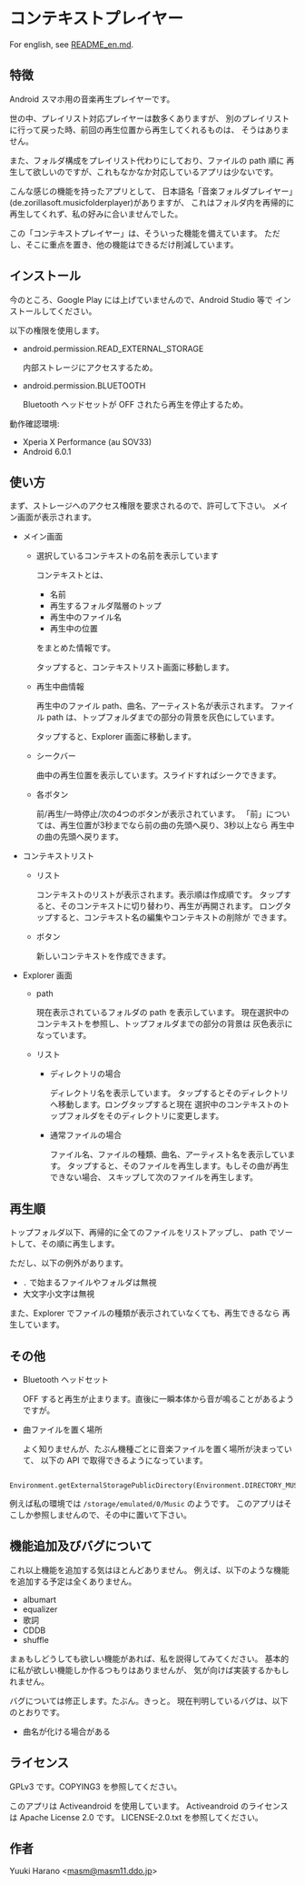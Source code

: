 # コンテキストプレイヤー

For english, see [README_en.md](README_en.md).

## 特徴

Android スマホ用の音楽再生プレイヤーです。

世の中、プレイリスト対応プレイヤーは数多くありますが、
別のプレイリストに行って戻った時、前回の再生位置から再生してくれるものは、
そうはありません。

また、フォルダ構成をプレイリスト代わりにしており、ファイルの path 順に
再生して欲しいのですが、これもなかなか対応しているアプリは少ないです。

こんな感じの機能を持ったアプリとして、
日本語名「音楽フォルダプレイヤー」(de.zorillasoft.musicfolderplayer)がありますが、
これはフォルダ内を再帰的に再生してくれず、私の好みに合いませんでした。

この「コンテキストプレイヤー」は、そういった機能を備えています。
ただし、そこに重点を置き、他の機能はできるだけ削減しています。

## インストール

今のところ、Google Play には上げていませんので、Android Studio 等で
インストールしてください。

以下の権限を使用します。
- android.permission.READ_EXTERNAL_STORAGE

  内部ストレージにアクセスするため。

- android.permission.BLUETOOTH

  Bluetooth ヘッドセットが OFF されたら再生を停止するため。

動作確認環境:
- Xperia X Performance (au SOV33)
- Android 6.0.1

## 使い方

まず、ストレージへのアクセス権限を要求されるので、許可して下さい。
メイン画面が表示されます。

- メイン画面

  - 選択しているコンテキストの名前を表示しています

    コンテキストとは、

      - 名前
      - 再生するフォルダ階層のトップ
      - 再生中のファイル名
      - 再生中の位置

    をまとめた情報です。

    タップすると、コンテキストリスト画面に移動します。

  - 再生中曲情報

    再生中のファイル path、曲名、アーティスト名が表示されます。
    ファイル path は、トップフォルダまでの部分の背景を灰色にしています。
    
    タップすると、Explorer 画面に移動します。

  - シークバー

    曲中の再生位置を表示しています。スライドすればシークできます。

  - 各ボタン

    前/再生/一時停止/次の4つのボタンが表示されています。
    「前」については、再生位置が3秒までなら前の曲の先頭へ戻り、3秒以上なら
    再生中の曲の先頭へ戻ります。

- コンテキストリスト

  - リスト

    コンテキストのリストが表示されます。表示順は作成順です。
    タップすると、そのコンテキストに切り替わり、再生が再開されます。
    ロングタップすると、コンテキスト名の編集やコンテキストの削除が
    できます。

  - ボタン

    新しいコンテキストを作成できます。

- Explorer 画面

  - path

    現在表示されているフォルダの path を表示しています。
    現在選択中のコンテキストを参照し、トップフォルダまでの部分の背景は
    灰色表示になっています。

  - リスト

    - ディレクトリの場合

      ディレクトリ名を表示しています。
      タップするとそのディレクトリへ移動します。ロングタップすると現在
      選択中のコンテキストのトップフォルダをそのディレクトリに変更します。

    - 通常ファイルの場合

      ファイル名、ファイルの種類、曲名、アーティスト名を表示しています。
      タップすると、そのファイルを再生します。もしその曲が再生できない場合、
      スキップして次のファイルを再生します。

## 再生順

トップフォルダ以下、再帰的に全てのファイルをリストアップし、
path でソートして、その順に再生します。

ただし、以下の例外があります。
- `.` で始まるファイルやフォルダは無視
- 大文字小文字は無視

また、Explorer でファイルの種類が表示されていなくても、再生できるなら
再生しています。

## その他

- Bluetooth ヘッドセット

  OFF すると再生が止まります。直後に一瞬本体から音が鳴ることがあるようですが。

- 曲ファイルを置く場所

  よく知りませんが、たぶん機種ごとに音楽ファイルを置く場所が決まっていて、
  以下の API で取得できるようになっています。
```
    Environment.getExternalStoragePublicDirectory(Environment.DIRECTORY_MUSIC);
```
  例えば私の環境では `/storage/emulated/0/Music` のようです。
  このアプリはそこしか参照しませんので、その中に置いて下さい。

## 機能追加及びバグについて

これ以上機能を追加する気はほとんどありません。
例えば、以下のような機能を追加する予定は全くありません。

- albumart
- equalizer
- 歌詞
- CDDB
- shuffle

まぁもしどうしても欲しい機能があれば、私を説得してみてください。
基本的に私が欲しい機能しか作るつもりはありませんが、
気が向けば実装するかもしれません。

バグについては修正します。たぶん。きっと。
現在判明しているバグは、以下のとおりです。

- 曲名が化ける場合がある

## ライセンス

GPLv3 です。COPYING3 を参照してください。

このアプリは Activeandroid を使用しています。
Activeandroid のライセンスは Apache License 2.0 です。
LICENSE-2.0.txt を参照してください。

## 作者

Yuuki Harano &lt;masm@masm11.ddo.jp&gt;
